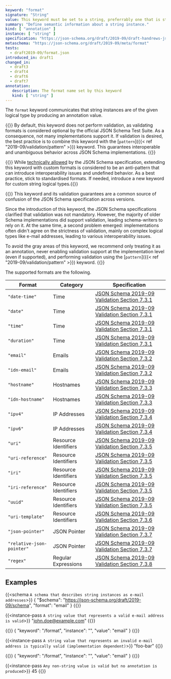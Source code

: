 ```yaml
---
keyword: "format"
signature: "String"
value: This keyword must be set to a string, preferrably one that is standardized by JSON Schema to ensure interoperability
summary: "Define semantic information about a string instance."
kind: [ "annotation" ]
instance: [ "string" ]
specification: "https://json-schema.org/draft/2019-09/draft-handrews-json-schema-validation-02#rfc.section.7.2.1"
metaschema: "https://json-schema.org/draft/2019-09/meta/format"
tests:
  - draft2019-09/format.json
introduced_in: draft1
changed_in:
  - draft3
  - draft4
  - draft6
  - draft7
annotation:
   description: The format name set by this keyword
   kind: [ "string" ]
---
```


The `format` keyword communicates that string instances are of the given
logical type by producing an annotation value.

{{<common-pitfall>}} By default, this keyword does not perform validation, as
validating formats is considered optional by the official JSON Schema Test
Suite. As a consequence, not many implementations support it. If validation is
desired, the best practice is to combine this keyword with the [`pattern`]({{<
ref "2019-09/validation/pattern" >}}) keyword. This guarantees interoperable
and unambiguous behavior across JSON Schema implementations.
{{</common-pitfall>}}

{{<best-practice>}} While [technically
allowed](https://json-schema.org/draft/2019-09/draft-handrews-json-schema-validation-02#rfc.section.7.2.3)
by the JSON Schema specification, extending this keyword with custom formats is
considered to be an anti-pattern that can introduce interoperability issues and
undefined behavior. As a best practice, stick to standardised formats. If
needed, introduce a new keyword for custom string logical
types.{{</best-practice>}}

{{<learning-more>}} This keyword and its validation guarantees are a common
source of confusion of the JSON Schema specification across versions.

Since the introduction of this keyword, the JSON Schema specifications
clarified that validation was not mandatory. However, the majority of older
Schema implementations did support validation, leading schema-writers to rely
on it. At the same time, a second problem emerged: implementations often didn't
agree on the strictness of validation, mainly on complex logical types like
e-mail addresses, leading to various interoperability issues.

To avoid the gray areas of this keyword, we recommend only treating it as an
annotation, never enabling validation support at the implementation level (even
if supported), and performing validation using the [`pattern`]({{< ref
"2019-09/validation/pattern" >}}) keyword.  {{</learning-more>}}

The supported formats are the following.

| Format                    | Category             | Specification |
|---------------------------|----------------------|---------------|
| `"date-time"`             | Time                 | [JSON Schema 2019-09 Validation Section 7.3.1](https://json-schema.org/draft/2019-09/draft-handrews-json-schema-validation-02#rfc.section.7.3.1) |
| `"date"`                  | Time                 | [JSON Schema 2019-09 Validation Section 7.3.1](https://json-schema.org/draft/2019-09/draft-handrews-json-schema-validation-02#rfc.section.7.3.1) |
| `"time"`                  | Time                 | [JSON Schema 2019-09 Validation Section 7.3.1](https://json-schema.org/draft/2019-09/draft-handrews-json-schema-validation-02#rfc.section.7.3.1) |
| `"duration"`              | Time                 | [JSON Schema 2019-09 Validation Section 7.3.1](https://json-schema.org/draft/2019-09/draft-handrews-json-schema-validation-02#rfc.section.7.3.1) |
| `"email"`                 | Emails               | [JSON Schema 2019-09 Validation Section 7.3.2](https://json-schema.org/draft/2019-09/draft-handrews-json-schema-validation-02#rfc.section.7.3.2) |
| `"idn-email"`             | Emails               | [JSON Schema 2019-09 Validation Section 7.3.2](https://json-schema.org/draft/2019-09/draft-handrews-json-schema-validation-02#rfc.section.7.3.2) |
| `"hostname"`              | Hostnames            | [JSON Schema 2019-09 Validation Section 7.3.3](https://json-schema.org/draft/2019-09/draft-handrews-json-schema-validation-02#rfc.section.7.3.3) |
| `"idn-hostname"`          | Hostnames            | [JSON Schema 2019-09 Validation Section 7.3.3](https://json-schema.org/draft/2019-09/draft-handrews-json-schema-validation-02#rfc.section.7.3.3) |
| `"ipv4"`                  | IP Addresses         | [JSON Schema 2019-09 Validation Section 7.3.4](https://json-schema.org/draft/2019-09/draft-handrews-json-schema-validation-02#rfc.section.7.3.4) |
| `"ipv6"`                  | IP Addresses         | [JSON Schema 2019-09 Validation Section 7.3.4](https://json-schema.org/draft/2019-09/draft-handrews-json-schema-validation-02#rfc.section.7.3.4) |
| `"uri"`                   | Resource Identifiers | [JSON Schema 2019-09 Validation Section 7.3.5](https://json-schema.org/draft/2019-09/draft-handrews-json-schema-validation-02#rfc.section.7.3.5) |
| `"uri-reference"`         | Resource Identifiers | [JSON Schema 2019-09 Validation Section 7.3.5](https://json-schema.org/draft/2019-09/draft-handrews-json-schema-validation-02#rfc.section.7.3.5) |
| `"iri"`                   | Resource Identifiers | [JSON Schema 2019-09 Validation Section 7.3.5](https://json-schema.org/draft/2019-09/draft-handrews-json-schema-validation-02#rfc.section.7.3.5) |
| `"iri-reference"`         | Resource Identifiers | [JSON Schema 2019-09 Validation Section 7.3.5](https://json-schema.org/draft/2019-09/draft-handrews-json-schema-validation-02#rfc.section.7.3.5) |
| `"uuid"`                  | Resource Identifiers | [JSON Schema 2019-09 Validation Section 7.3.5](https://json-schema.org/draft/2019-09/draft-handrews-json-schema-validation-02#rfc.section.7.3.5) |
| `"uri-template"`          | Resource Identifiers | [JSON Schema 2019-09 Validation Section 7.3.6](https://json-schema.org/draft/2019-09/draft-handrews-json-schema-validation-02#rfc.section.7.3.6) |
| `"json-pointer"`          | JSON Pointer         | [JSON Schema 2019-09 Validation Section 7.3.7](https://json-schema.org/draft/2019-09/draft-handrews-json-schema-validation-02#rfc.section.7.3.7) |
| `"relative-json-pointer"` | JSON Pointer         | [JSON Schema 2019-09 Validation Section 7.3.7](https://json-schema.org/draft/2019-09/draft-handrews-json-schema-validation-02#rfc.section.7.3.7) |
| `"regex"`                 | Regular Expressions  | [JSON Schema 2019-09 Validation Section 7.3.8](https://json-schema.org/draft/2019-09/draft-handrews-json-schema-validation-02#rfc.section.7.3.8) |

## Examples

{{<schema `A schema that describes string instances as e-mail addresses`>}}
{
  "$schema": "https://json-schema.org/draft/2019-09/schema",
  "format": "email"
}
{{</schema>}}

{{<instance-pass `A string value that represents a valid e-mail address is valid`>}}
"john.doe@example.com"
{{</instance-pass>}}

{{<instance-annotation>}}
{ "keyword": "/format", "instance": "", "value": "email" }
{{</instance-annotation>}}

{{<instance-pass `A string value that represents an invalid e-mail address is typically valid (implementation dependent)`>}}
"foo-bar"
{{</instance-pass>}}

{{<instance-annotation>}}
{ "keyword": "/format", "instance": "", "value": "email" }
{{</instance-annotation>}}

{{<instance-pass `Any non-string value is valid but no annotation is produced`>}}
45
{{</instance-pass>}}
